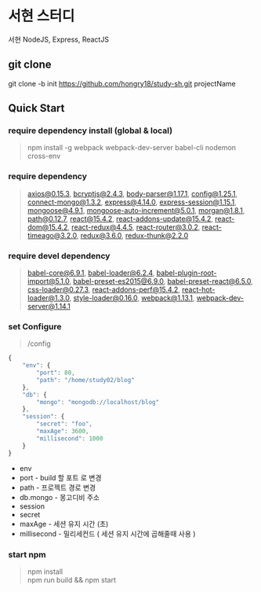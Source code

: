 # 서현 스터디

서현 NodeJS, Express, ReactJS

## git clone
git clone -b init https://github.com/hongry18/study-sh.git projectName

## Quick Start

### require dependency install (global & local)
> npm install -g webpack webpack-dev-server babel-cli nodemon cross-env

### require dependency
> axios@0.15.3, bcryptjs@2.4.3, body-parser@1.17.1, config@1.25.1, connect-mongo@1.3.2, express@4.14.0, express-session@1.15.1, mongoose@4.9.1, mongoose-auto-increment@5.0.1, morgan@1.8.1, path@0.12.7, react@15.4.2, react-addons-update@15.4.2, react-dom@15.4.2, react-redux@4.4.5, react-router@3.0.2, react-timeago@3.2.0, redux@3.6.0, redux-thunk@2.2.0

### require devel dependency
> babel-core@6.9.1, babel-loader@6.2.4, babel-plugin-root-import@5.1.0, babel-preset-es2015@6.9.0, babel-preset-react@6.5.0, css-loader@0.27.3, react-addons-perf@15.4.2, react-hot-loader@1.3.0, style-loader@0.16.0, webpack@1.13.1, webpack-dev-server@1.14.1

### set Configure
> /config
```javascript
{
    "env": {
        "port": 80,
        "path": "/home/study02/blog"
    },
    "db": {
        "mongo": "mongodb://localhost/blog"
    },
    "session": {
        "secret": "foo",
        "maxAge": 3600,
        "millisecond": 1000
    }
}
```

* env
 * port - build 할 포트 로 변경
 * path - 프로젝트 경로 변경
* db.mongo - 몽고디비 주소
* session
 * secret
 * maxAge - 세션 유지 시간 (초)
 * millisecond - 밀리세컨드 ( 세션 유지 시간에 곱해줄때 사용 )

### start npm
> npm install<br />
npm run build && npm start
